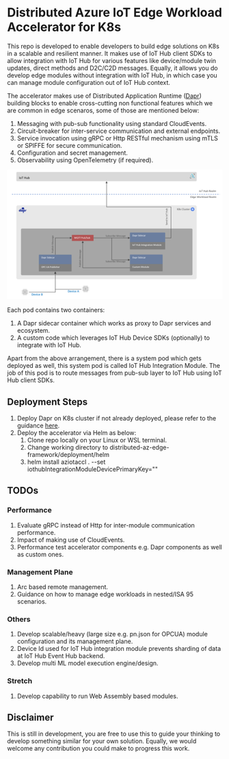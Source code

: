 # Distributed Azure IoT Edge Workload Accelerator for K8s

This repo is developed to enable developers to build edge solutions on K8s in a scalable and resilient manner. It makes use of IoT Hub client SDKs to allow integration with IoT Hub for various features like device/module twin updates, direct methods and D2C/C2D messages. Equally, it allows you do develop edge modules without integration with IoT Hub, in which case you can manage module configuration out of IoT Hub context.

The accelerator makes use of Distributed Application Runtime ([Dapr](https://dapr.io/)) building blocks to enable cross-cutting non functional features which we are common in edge scenaros, some of those are mentioned below:

1. Messaging with pub-sub functionality using standard CloudEvents.
2. Circuit-breaker for inter-service communication and external endpoints.
3. Service invocation using gRPC or Http RESTful mechanism using mTLS or SPIFFE for secure communication.
4. Configuration and secret management.
5. Observability using OpenTelemetry (if required).

![alt text](architecture/hld.png "Edge on K8s")

Each pod contains two containers:

1. A Dapr sidecar container which works as proxy to Dapr services and ecosystem.
2. A custom code which leverages IoT Hub Device SDKs (optionally) to integrate with IoT Hub.

Apart from the above arrangement, there is a system pod which gets deployed as well, this system pod is called IoT Hub Integration Module. The job of this pod is to route messages from pub-sub layer to IoT Hub using IoT Hub client SDKs.

## Deployment Steps

1. Deploy Dapr on K8s cluster if not already deployed, please refer to the guidance [here](https://docs.dapr.io/operations/hosting/kubernetes/kubernetes-deploy/#install-with-helm-advanced).
2. Deploy the accelerator via Helm as below:
   1. Clone repo locally on your Linux or WSL terminal.
   2. Change working directory to distributed-az-edge-framework/deployment/helm
   3. helm install aziotaccl . --set iothubIntegrationModuleDevicePrimaryKey="<IoT Hub Device Connection String for IoT Hub Integration Module>"

## TODOs

### Performance

1. Evaluate gRPC instead of Http for inter-module communication performance.
2. Impact of making use of CloudEvents.
3. Performance test accelerator components e.g. Dapr components as well as custom ones.

### Management Plane

1. Arc based remote management.
2. Guidance on how to manage edge workloads in nested/ISA 95 scenarios.

### Others

1. Develop scalable/heavy (large size e.g. pn.json for OPCUA) module configuration and its management plane.
2. Device Id used for IoT Hub integration module prevents sharding of data at IoT Hub Event Hub backend.
3. Develop multi ML model execution engine/design.

### Stretch

1. Develop capability to run Web Assembly based modules.

## Disclaimer

This is still in development, you are free to use this to guide your thinking to develop something similar for your own solution. Equally, we would welcome any contribution you could make to progress this work.